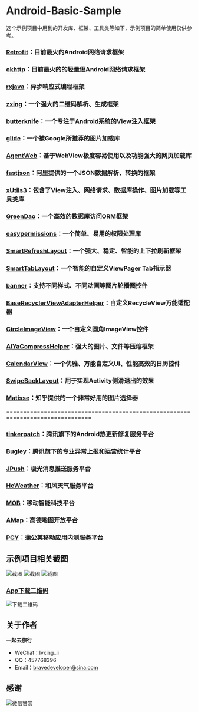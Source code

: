 # Android-Basic-Sample
这个示例项目中用到的开发库、框架、工具类等如下，示例项目的简单使用仅供参考。
### [Retrofit](https://github.com/square/retrofit)：目前最火的Android网络请求框架
### [okhttp](https://github.com/square/okhttp)：目前最火的的轻量级Android网络请求框架
### [rxjava](https://github.com/ReactiveX/RxJava)：异步响应式编程框架
### [zxing](https://github.com/zxing/zxing)：一个强大的二维码解析、生成框架
### [butterknife](https://github.com/JakeWharton/butterknife)：一个专注于Android系统的View注入框架
### [glide](https://github.com/bumptech/glide)：一个被Google所推荐的图片加载库
### [AgentWeb](https://github.com/Justson/AgentWeb)：基于WebView极度容易使用以及功能强大的网页加载库
### [fastjson](https://github.com/alibaba/fastjson)：阿里提供的一个JSON数据解析、转换的框架
### [xUtils3](https://github.com/wyouflf/xUtils3)：包含了View注入、网络请求、数据库操作、图片加载等工具类库
### [GreenDao](https://github.com/greenrobot/greenDAO)：一个高效的数据库访问ORM框架
### [easypermissions](https://github.com/googlesamples/easypermissions)：一个简单、易用的权限处理库
### [SmartRefreshLayout](https://github.com/scwang90/SmartRefreshLayout)：一个强大、稳定、智能的上下拉刷新框架
### [SmartTabLayout](https://github.com/ogaclejapan/SmartTabLayout)：一个智能的自定义ViewPager Tab指示器
### [banner](https://github.com/youth5201314/banner)：支持不同样式、不同动画等图片轮播图控件
### [BaseRecyclerViewAdapterHelper](https://github.com/CymChad/BaseRecyclerViewAdapterHelper)：自定义RecycleView万能适配器
### [CircleImageView](https://github.com/hdodenhof/CircleImageView)：一个自定义圆角ImageView控件
### [AiYaCompressHelper](https://github.com/nanchen2251/AiYaCompressHelper)：强大的图片、文件等压缩框架
### [CalendarView](https://github.com/huanghaibin-dev/CalendarView)：一个优雅、万能自定义UI、性能高效的日历控件
### [SwipeBackLayout](https://github.com/ikew0ng/SwipeBackLayout)：用于实现Activity侧滑退出的效果
### [Matisse](https://github.com/zhihu/Matisse)：知乎提供的一个非常好用的图片选择器
===============================================================================
### [tinkerpatch](http://tinkerpatch.com)：腾讯旗下的Android热更新修复服务平台
### [Bugley](https://bugly.qq.com/v2/index)：腾讯旗下的专业异常上报和运营统计平台
### [JPush](https://www.jiguang.cn)：极光消息推送服务平台
### [HeWeather](https://www.heweather.com)：和风天气服务平台
### [MOB](http://www.mob.com)：移动智能科技平台
### [AMap](https://lbs.amap.com)：高德地图开放平台
### [PGY](https://www.pgyer.com)：蒲公英移动应用内测服务平台
## 示例项目相关截图
![截图](https://github.com/yiqilvxing/Android-Basic-Sample/blob/master/images/QQ图片20190424165829.png)
![截图](https://github.com/yiqilvxing/Android-Basic-Sample/blob/master/images/QQ图片20190424165741.png)
![截图](https://github.com/yiqilvxing/Android-Basic-Sample/blob/master/images/QQ图片20190424172315.png)
### [App下载二维码](https://www.pgyer.com/yangcheng_xm)
![下载二维码](https://github.com/yiqilvxing/Android-Basic-Sample/blob/master/images/yangcheng_xm.png)
## 关于作者
**一起去旅行**
* WeChat：lvxing_ii
* QQ：457768396
* Email：bravedeveloper@sina.com
## 感谢
![微信赞赏](https://github.com/yiqilvxing/Android-Basic-Sample/blob/master/images/webwxgetmsgimg.png)
